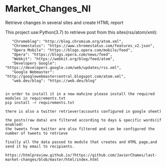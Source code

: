 # Market_Changes_NI
 Retrieve changes in several sites and create HTML report

 This project use:Python(3.7) to retrieve post from this sites(rss/atom/xml):
 
       "Chromeblog": "http://blog.chromium.org/atom.xml",
       "Chromestatus": "https://www.chromestatus.com/features_v2.json",
       "Opera Mobile": "https://blogs.opera.com/mobile/feed",
       "Opera": "https://blogs.opera.com/news/feed",
       "Webkit": "https://webkit.org/blog/feed/atom",
       "Developers Google": "https://developers.google.com/web/updates/rss.xml",
       "Google Webmaster": "http://googlewebmastercentral.blogspot.com/atom.xml",
       "web.dev/blog": "https://web.dev/blog"


    in order to install it in a new mahcine please install the required modules in requirements.txt
    pip install -r requirements.txt

    there is also a twitter retriever(accounts configured in google sheet)

    the posts(raw data) are filtered according to days & specific words(if enabled)
    the tweets from twitter are also filtered and can be configured the number of tweets to retrieve

    finally all the data passed to module that creates and HTML page,and send it by email to recipients.
    
    https://htmlpreview.github.io/?https://github.com/JavierChames/last-market-changes/blob/master/html/index.html

